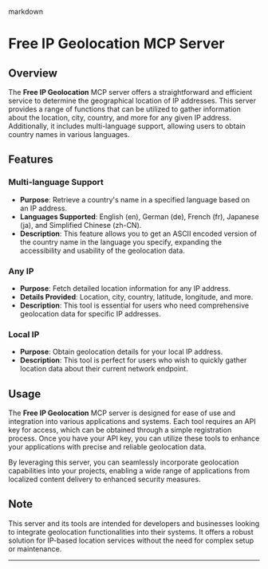 markdown
# Free IP Geolocation MCP Server

## Overview

The **Free IP Geolocation** MCP server offers a straightforward and efficient service to determine the geographical location of IP addresses. This server provides a range of functions that can be utilized to gather information about the location, city, country, and more for any given IP address. Additionally, it includes multi-language support, allowing users to obtain country names in various languages.

## Features

### Multi-language Support
- **Purpose**: Retrieve a country's name in a specified language based on an IP address.
- **Languages Supported**: English (en), German (de), French (fr), Japanese (ja), and Simplified Chinese (zh-CN).
- **Description**: This feature allows you to get an ASCII encoded version of the country name in the language you specify, expanding the accessibility and usability of the geolocation data.

### Any IP
- **Purpose**: Fetch detailed location information for any IP address.
- **Details Provided**: Location, city, country, latitude, longitude, and more.
- **Description**: This tool is essential for users who need comprehensive geolocation data for specific IP addresses.

### Local IP
- **Purpose**: Obtain geolocation details for your local IP address.
- **Description**: This tool is perfect for users who wish to quickly gather location data about their current network endpoint.

## Usage

The **Free IP Geolocation** MCP server is designed for ease of use and integration into various applications and systems. Each tool requires an API key for access, which can be obtained through a simple registration process. Once you have your API key, you can utilize these tools to enhance your applications with precise and reliable geolocation data.

By leveraging this server, you can seamlessly incorporate geolocation capabilities into your projects, enabling a wide range of applications from localized content delivery to enhanced security measures.

## Note

This server and its tools are intended for developers and businesses looking to integrate geolocation functionalities into their systems. It offers a robust solution for IP-based location services without the need for complex setup or maintenance.

---